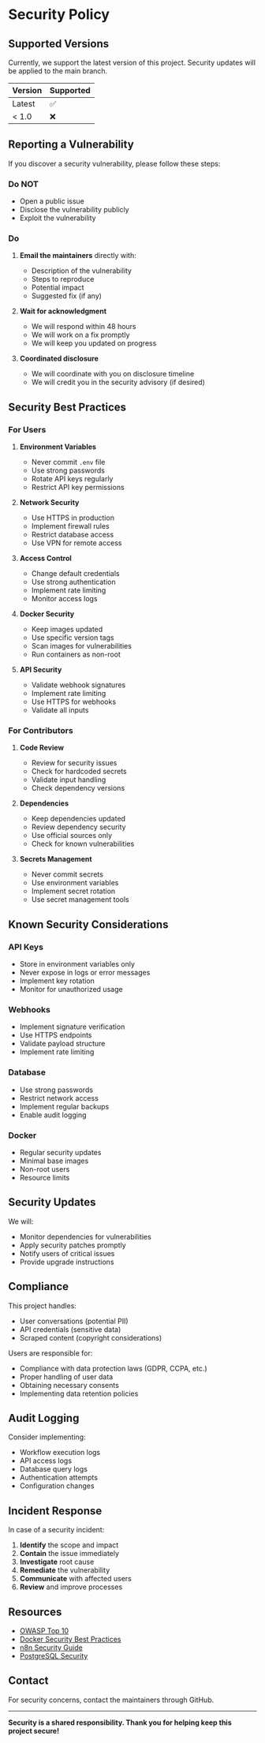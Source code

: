 # Security Policy

## Supported Versions

Currently, we support the latest version of this project. Security updates will be applied to the main branch.

| Version | Supported          |
| ------- | ------------------ |
| Latest  | :white_check_mark: |
| < 1.0   | :x:                |

## Reporting a Vulnerability

If you discover a security vulnerability, please follow these steps:

### Do NOT
- Open a public issue
- Disclose the vulnerability publicly
- Exploit the vulnerability

### Do
1. **Email the maintainers** directly with:
   - Description of the vulnerability
   - Steps to reproduce
   - Potential impact
   - Suggested fix (if any)

2. **Wait for acknowledgment**
   - We will respond within 48 hours
   - We will work on a fix promptly
   - We will keep you updated on progress

3. **Coordinated disclosure**
   - We will coordinate with you on disclosure timeline
   - We will credit you in the security advisory (if desired)

## Security Best Practices

### For Users

1. **Environment Variables**
   - Never commit `.env` file
   - Use strong passwords
   - Rotate API keys regularly
   - Restrict API key permissions

2. **Network Security**
   - Use HTTPS in production
   - Implement firewall rules
   - Restrict database access
   - Use VPN for remote access

3. **Access Control**
   - Change default credentials
   - Use strong authentication
   - Implement rate limiting
   - Monitor access logs

4. **Docker Security**
   - Keep images updated
   - Use specific version tags
   - Scan images for vulnerabilities
   - Run containers as non-root

5. **API Security**
   - Validate webhook signatures
   - Implement rate limiting
   - Use HTTPS for webhooks
   - Validate all inputs

### For Contributors

1. **Code Review**
   - Review for security issues
   - Check for hardcoded secrets
   - Validate input handling
   - Check dependency versions

2. **Dependencies**
   - Keep dependencies updated
   - Review dependency security
   - Use official sources only
   - Check for known vulnerabilities

3. **Secrets Management**
   - Never commit secrets
   - Use environment variables
   - Implement secret rotation
   - Use secret management tools

## Known Security Considerations

### API Keys
- Store in environment variables only
- Never expose in logs or error messages
- Implement key rotation
- Monitor for unauthorized usage

### Webhooks
- Implement signature verification
- Use HTTPS endpoints
- Validate payload structure
- Implement rate limiting

### Database
- Use strong passwords
- Restrict network access
- Implement regular backups
- Enable audit logging

### Docker
- Regular security updates
- Minimal base images
- Non-root users
- Resource limits

## Security Updates

We will:
- Monitor dependencies for vulnerabilities
- Apply security patches promptly
- Notify users of critical issues
- Provide upgrade instructions

## Compliance

This project handles:
- User conversations (potential PII)
- API credentials (sensitive data)
- Scraped content (copyright considerations)

Users are responsible for:
- Compliance with data protection laws (GDPR, CCPA, etc.)
- Proper handling of user data
- Obtaining necessary consents
- Implementing data retention policies

## Audit Logging

Consider implementing:
- Workflow execution logs
- API access logs
- Database query logs
- Authentication attempts
- Configuration changes

## Incident Response

In case of a security incident:

1. **Identify** the scope and impact
2. **Contain** the issue immediately
3. **Investigate** root cause
4. **Remediate** the vulnerability
5. **Communicate** with affected users
6. **Review** and improve processes

## Resources

- [OWASP Top 10](https://owasp.org/www-project-top-ten/)
- [Docker Security Best Practices](https://docs.docker.com/engine/security/)
- [n8n Security Guide](https://docs.n8n.io/hosting/security/)
- [PostgreSQL Security](https://www.postgresql.org/docs/current/security.html)

## Contact

For security concerns, contact the maintainers through GitHub.

---

**Security is a shared responsibility. Thank you for helping keep this project secure!**
